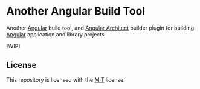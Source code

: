 # Another Angular Build Tool

Another [Angular](https://github.com/angular/angular) build tool, and [Angular Architect](https://github.com/angular/angular-cli) builder plugin for building [Angular](https://github.com/angular/angular) application and library projects.

[WIP]

## License

This repository is licensed with the [MIT](LICENSE) license.